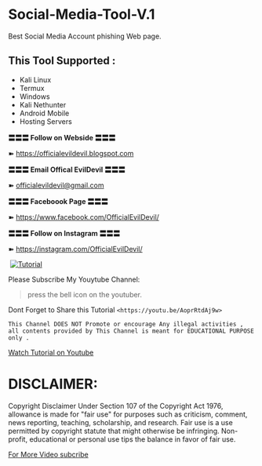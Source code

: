 # Social-Media-Tool-V.1
Best Social Media Account phishing Web page.

## This Tool Supported :
<ul>
  <li>Kali Linux</li>
  <li>Termux</li>
  <li>Windows</li>
  <li>Kali Nethunter</li>
  <li>Android Mobile</li>
  <li>Hosting Servers</li>
</ul>


**〓〓〓 Follow on Webside 〓〓〓**

➽ https://officialevildevil.blogspot.com

**〓〓〓 Email Offical EvilDevil 〓〓〓**

➽ officialevildevil@gmail.com

**〓〓〓 Faceboook Page 〓〓〓**

➽ https://www.facebook.com/OfficialEvilDevil/

**〓〓〓 Follow on Instagram 〓〓〓**

➽ https://instagram.com/OfficialEvilDevil/


![]()
[![Tutorial](https://i.ytimg.com/vi/tl1R4JM0iwk/maxresdefault.jpg)](https://youtu.be/Llet9BofQH4)

Please Subscribe My Youytube Channel:

> press the bell icon 
> on the youtuber.

Dont Forget to Share this Tutorial `<https://youtu.be/AoprRtdAj9w>`

```
This Channel DOES NOT Promote or encourage Any illegal activities , 
all contents provided by This Channel is meant for EDUCATIONAL PURPOSE only .  
```
[Watch Tutorial on Youtube](https://youtu.be/Llet9BofQH4)


# DISCLAIMER:
Copyright Disclaimer Under Section 107 of the Copyright Act 1976, allowance is made for "fair use" for purposes such as criticism, comment, news reporting, teaching, scholarship, and research. Fair use is a use permitted by copyright statute that might otherwise be infringing. Non-profit, educational or personal use tips the balance in favor of fair use.

[For More Video subcribe](https://www.youtube.com/OfficialEvilDevil/)
